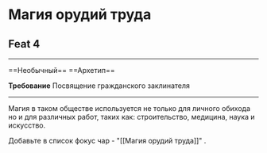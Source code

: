 # Магия орудий труда
## Feat 4 

---

==Необычный== ==Архетип==

**Требование** Посвящение гражданского заклинателя

---

Магия в таком обществе используется не только для личного обихода но и для различных работ, таких как: строительство, медицина, наука и искусство.

Добавьте в список фокус чар - "[[Магия орудий труда]]" .